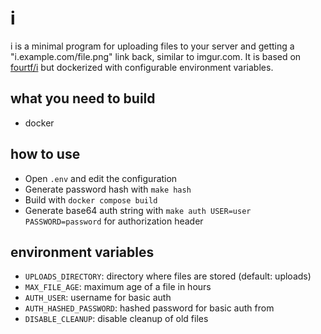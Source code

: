 # i

i is a minimal program for uploading files to your server and getting a "i.example.com/file.png" link back, similar to imgur.com. It is based on [fourtf/i](https://github.com/fourtf/i) but dockerized with configurable environment variables.

## what you need to build

- docker

## how to use

- Open `.env` and edit the configuration
- Generate password hash with `make hash`
- Build with `docker compose build`
- Generate base64 auth string with `make auth USER=user PASSWORD=password` for authorization header

## environment variables

- `UPLOADS_DIRECTORY`: directory where files are stored (default: uploads)
- `MAX_FILE_AGE`: maximum age of a file in hours
- `AUTH_USER`: username for basic auth
- `AUTH_HASHED_PASSWORD`: hashed password for basic auth from
- `DISABLE_CLEANUP`: disable cleanup of old files
